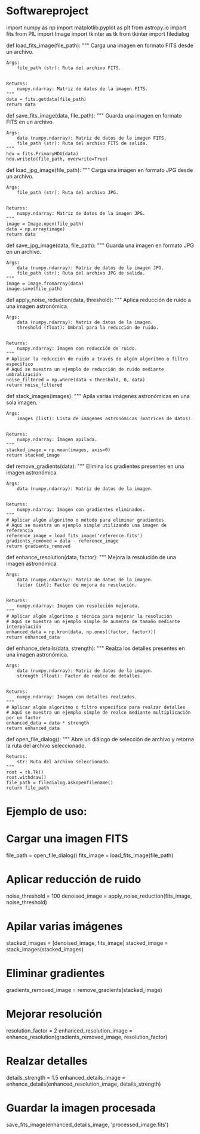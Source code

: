 # Softwareproject
import numpy as np
import matplotlib.pyplot as plt
from astropy.io import fits
from PIL import Image
import tkinter as tk
from tkinter import filedialog


def load_fits_image(file_path):
    """
    Carga una imagen en formato FITS desde un archivo.


    Args:
        file_path (str): Ruta del archivo FITS.


    Returns:
        numpy.ndarray: Matriz de datos de la imagen FITS.
    """
    data = fits.getdata(file_path)
    return data


def save_fits_image(data, file_path):
    """
    Guarda una imagen en formato FITS en un archivo.


    Args:
        data (numpy.ndarray): Matriz de datos de la imagen FITS.
        file_path (str): Ruta del archivo FITS de salida.
    """
    hdu = fits.PrimaryHDU(data)
    hdu.writeto(file_path, overwrite=True)


def load_jpg_image(file_path):
    """
    Carga una imagen en formato JPG desde un archivo.


    Args:
        file_path (str): Ruta del archivo JPG.


    Returns:
        numpy.ndarray: Matriz de datos de la imagen JPG.
    """
    image = Image.open(file_path)
    data = np.array(image)
    return data


def save_jpg_image(data, file_path):
    """
    Guarda una imagen en formato JPG en un archivo.


    Args:
        data (numpy.ndarray): Matriz de datos de la imagen JPG.
        file_path (str): Ruta del archivo JPG de salida.
    """
    image = Image.fromarray(data)
    image.save(file_path)


def apply_noise_reduction(data, threshold):
    """
    Aplica reducción de ruido a una imagen astronómica.


    Args:
        data (numpy.ndarray): Matriz de datos de la imagen.
        threshold (float): Umbral para la reducción de ruido.


    Returns:
        numpy.ndarray: Imagen con reducción de ruido.
    """
    # Aplicar la reducción de ruido a través de algún algoritmo o filtro específico
    # Aquí se muestra un ejemplo de reducción de ruido mediante umbralización
    noise_filtered = np.where(data < threshold, 0, data)
    return noise_filtered


def stack_images(images):
    """
    Apila varias imágenes astronómicas en una sola imagen.


    Args:
        images (list): Lista de imágenes astronómicas (matrices de datos).


    Returns:
        numpy.ndarray: Imagen apilada.
    """
    stacked_image = np.mean(images, axis=0)
    return stacked_image


def remove_gradients(data):
    """
    Elimina los gradientes presentes en una imagen astronómica.


    Args:
        data (numpy.ndarray): Matriz de datos de la imagen.


    Returns:
        numpy.ndarray: Imagen con gradientes eliminados.
    """
    # Aplicar algún algoritmo o método para eliminar gradientes
    # Aquí se muestra un ejemplo simple utilizando una imagen de referencia
    reference_image = load_fits_image('reference.fits')
    gradients_removed = data - reference_image
    return gradients_removed


def enhance_resolution(data, factor):
    """
    Mejora la resolución de una imagen astronómica.


    Args:
        data (numpy.ndarray): Matriz de datos de la imagen.
        factor (int): Factor de mejora de resolución.


    Returns:
        numpy.ndarray: Imagen con resolución mejorada.
    """
    # Aplicar algún algoritmo o técnica para mejorar la resolución
    # Aquí se muestra un ejemplo simple de aumento de tamaño mediante interpolación
    enhanced_data = np.kron(data, np.ones((factor, factor)))
    return enhanced_data


def enhance_details(data, strength):
    """
    Realza los detalles presentes en una imagen astronómica.


    Args:
        data (numpy.ndarray): Matriz de datos de la imagen.
        strength (float): Factor de realce de detalles.


    Returns:
        numpy.ndarray: Imagen con detalles realzados.
    """
    # Aplicar algún algoritmo o filtro específico para realzar detalles
    # Aquí se muestra un ejemplo simple de realce mediante multiplicación por un factor
    enhanced_data = data * strength
    return enhanced_data


def open_file_dialog():
    """
    Abre un diálogo de selección de archivo y retorna la ruta del archivo seleccionado.


    Returns:
        str: Ruta del archivo seleccionado.
    """
    root = tk.Tk()
    root.withdraw()
    file_path = filedialog.askopenfilename()
    return file_path


# Ejemplo de uso:


# Cargar una imagen FITS
file_path = open_file_dialog()
fits_image = load_fits_image(file_path)


# Aplicar reducción de ruido
noise_threshold = 100
denoised_image = apply_noise_reduction(fits_image, noise_threshold)


# Apilar varias imágenes
stacked_images = [denoised_image, fits_image]
stacked_image = stack_images(stacked_images)


# Eliminar gradientes
gradients_removed_image = remove_gradients(stacked_image)


# Mejorar resolución
resolution_factor = 2
enhanced_resolution_image = enhance_resolution(gradients_removed_image, resolution_factor)


# Realzar detalles
details_strength = 1.5
enhanced_details_image = enhance_details(enhanced_resolution_image, details_strength)


# Guardar la imagen procesada
save_fits_image(enhanced_details_image, 'processed_image.fits')
